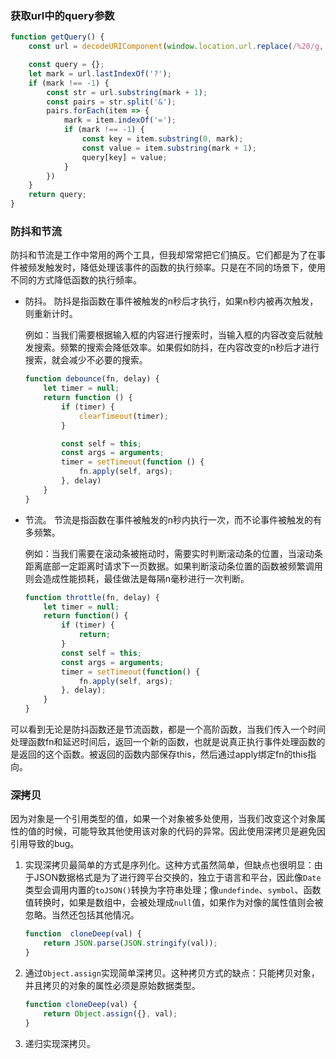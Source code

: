 
### 获取url中的query参数

```javascript
function getQuery() {
    const url = decodeURIComponent(window.location.url.replace(/%20/g, '+'));

    const query = {};
    let mark = url.lastIndexOf('?');
    if (mark !== -1) {
        const str = url.substring(mark + 1);
        const pairs = str.split('&');
        pairs.forEach(item => {
            mark = item.indexOf('=');
            if (mark !== -1) {
                const key = item.substring(0, mark);
                const value = item.substring(mark + 1);
                query[key] = value;
            }
        })
    }
    return query;
}
```


### 防抖和节流

防抖和节流是工作中常用的两个工具，但我却常常把它们搞反。它们都是为了在事件被频发触发时，降低处理该事件的函数的执行频率。只是在不同的场景下，使用不同的方式降低函数的执行频率。

- 防抖。 防抖是指函数在事件被触发的n秒后才执行，如果n秒内被再次触发，则重新计时。
  
  例如：当我们需要根据输入框的内容进行搜索时，当输入框的内容改变后就触发搜索。频繁的搜索会降低效率。如果假如防抖，在内容改变的n秒后才进行搜索，就会减少不必要的搜索。
  
    ``` javascript
    function debounce(fn, delay) {
        let timer = null;
        return function () {
            if (timer) {
                clearTimeout(timer);
            }

            const self = this;
            const args = arguments;
            timer = setTimeout(function () {
                fn.apply(self, args);
            }, delay)
        }
    }
    ```

- 节流。 节流是指函数在事件被触发的n秒内执行一次，而不论事件被触发的有多频繁。

  例如：当我们需要在滚动条被拖动时，需要实时判断滚动条的位置，当滚动条距离底部一定距离时请求下一页数据。如果判断滚动条位置的函数被频繁调用则会造成性能损耗，最佳做法是每隔n毫秒进行一次判断。

    ```javascript
    function throttle(fn, delay) {
        let timer = null;
        return function() {
            if (timer) {
                return;
            }
            const self = this;
            const args = arguments;
            timer = setTimeout(function() {
                fn.apply(self, args);
            }, delay);
        }
    }
    ```
  
可以看到无论是防抖函数还是节流函数，都是一个高阶函数，当我们传入一个时间处理函数fn和延迟时间后，返回一个新的函数，也就是说真正执行事件处理函数的是返回的这个函数。被返回的函数内部保存this，然后通过apply绑定fn的this指向。

### 深拷贝

因为对象是一个引用类型的值，如果一个对象被多处使用，当我们改变这个对象属性的值的时候，可能导致其他使用该对象的代码的异常。因此使用深拷贝是避免因引用导致的bug。

1. 实现深拷贝最简单的方式是序列化。这种方式虽然简单，但缺点也很明显：由于JSON数据格式是为了进行跨平台交换的，独立于语言和平台，因此像`Date`类型会调用内置的`toJSON()`转换为字符串处理；像`undefinde`、`symbol`、函数值转换时，如果是数组中，会被处理成`null`值，如果作为对像的属性值则会被忽略。当然还包括其他情况。
   
    ```javascript
    function  cloneDeep(val) {
        return JSON.parse(JSON.stringify(val));
    }
    ```

2. 通过`Object.assign`实现简单深拷贝。这种拷贝方式的缺点：只能拷贝对象，并且拷贝的对象的属性必须是原始数据类型。
    
    ```javascript
    function cloneDeep(val) {
        return Object.assign({}, val);
    }
    ```
   
3. 递归实现深拷贝。





